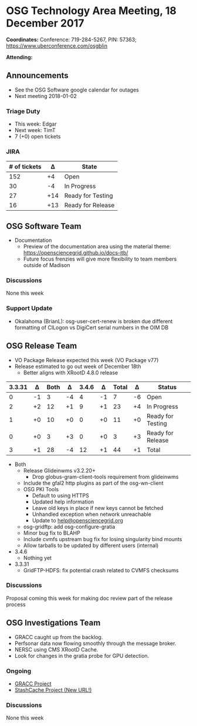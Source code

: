 # OSG Technology Area Meeting, 18 December 2017

**Coordinates:** Conference: 719-284-5267, PIN: 57363; <https://www.uberconference.com/osgblin>

**Attending:**


## Announcements

-   See the OSG Software google calendar for outages
-   Next meeting 2018-01-02


### Triage Duty

-   This week: Edgar
-   Next week: TimT
-   7 (+0) open tickets


### JIRA

| # of tickets | &Delta; | State             |
|------------- |-------- |------------------ |
| 152          | +4      | Open              |
| 30           | -4      | In Progress       |
| 27           | +14     | Ready for Testing |
| 16           | +13     | Ready for Release |


## OSG Software Team

-   Documentation
    -   Preview of the documentation area using the material theme: <https://opensciencegrid.github.io/docs-itb/>
    -   Future focus frenzies will give more flexibility to team members outside of Madison


### Discussions

None this week


### Support Update

-   Okalahoma (BrianL): osg-user-cert-renew is broken due different formatting of CILogon vs DigiCert serial numbers in the OIM DB


## OSG Release Team

-   VO Package Release expected this week (VO Package v77)
-   Release estimated to go out week of December 18th
    -   Better aligns with XRootD 4.8.0 release

| 3.3.31 | &Delta; | Both | &Delta; | 3.4.6 | &Delta; | Total | &Delta; | Status            |
|------- |-------- |----- |-------- |------ |-------- |------ |-------- |------------------ |
| 0      | -1      | 3    | -4      | 4     | -1      | 7     | -6      | Open              |
| 2      | +2      | 12   | +1      | 9     | +1      | 23    | +4      | In Progress       |
| 1      | +0      | 10   | +0      | 0     | +0      | 11    | +0      | Ready for Testing |
| 0      | +0      | 3    | +3      | 0     | +0      | 3     | +3      | Ready for Release |
| 3      | +1      | 28   | -4      | 12    | +1      | 44    | +1      | Total             |

-   Both
    -   Release Glideinwms v3.2.20+
        -   Drop globus-gram-client-tools requirement from glideinwms
    -   Include the gfal2 http plugins as part of the osg-wn-client
    -   OSG PKI Tools
        -   Default to using HTTPS
        -   Updated help information
        -   Leave old keys in place if new keys cannot be fetched
        -   Unhandled exception when network unreachable
        -   Update to help@opensciencegrid.org
    -   osg-gridftp: add osg-configure-gratia
    -   Minor bug fix to BLAHP
    -   Include cvmfs upstream bug fix for losing singularity bind mounts
    -   Allow tarballs to be updated by different users (internal)
-   3.4.6
    -   Nothing yet
-   3.3.31
    -   GridFTP-HDFS: fix potential crash related to CVMFS checksums


### Discussions

Proposal coming this week for making doc review part of the release process


## OSG Investigations Team

-   GRACC caught up from the backlog.
-   Perfsonar data now flowing smoothly through the message broker.
-   NERSC using CMS XRootD Cache.
-   Look for changes in the gratia probe for GPU detection.


### Ongoing

-   [GRACC Project](https://jira.opensciencegrid.org/projects/GRACC/)
-   [StashCache Project (New URL!)](https://opensciencegrid.github.io/StashCache/)


### Discussions

None this week
